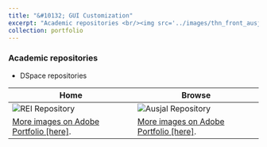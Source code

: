 ```yaml
---
title: "&#10132; GUI Customization"
excerpt: "Academic repositories <br/><img src='../images/thn_front_ausjal.png'>"
collection: portfolio
---
```



### Academic repositories 
+ DSpace repositories 

| Home      | Browse |
| ----------- | ----------- |
| ![REI Repository](../../images/thn_front_rei.png )      | ![Ausjal Repository](../../images/thn_front_ausjal.png)      |
| [More images on Adobe Portfolio [here]](https://leobardooscar.myportfolio.com/academic-institutional-repository-v2 "Behance portfolio ").   | [More images on Adobe Portfolio [here]](https://leobardooscar.myportfolio.com/repository-of-the-association-of-universities-entrusted "GUI & UX design works").        |